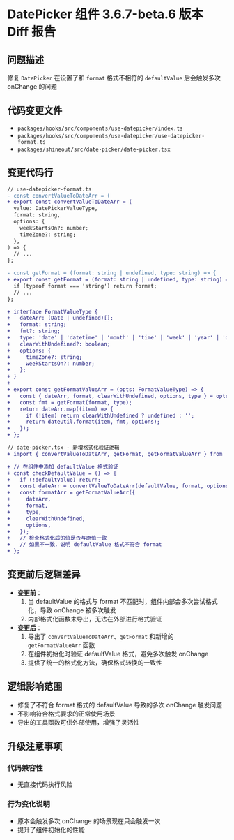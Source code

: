 # DatePicker 组件 3.6.7-beta.6 版本 Diff 报告

## 问题描述
修复 `DatePicker` 在设置了和 `format` 格式不相符的 `defaultValue` 后会触发多次 onChange 的问题

## 代码变更文件
- `packages/hooks/src/components/use-datepicker/index.ts`
- `packages/hooks/src/components/use-datepicker/use-datepicker-format.ts`
- `packages/shineout/src/date-picker/date-picker.tsx`

## 变更代码行
```diff
// use-datepicker-format.ts
- const convertValueToDateArr = (
+ export const convertValueToDateArr = (
  value: DatePickerValueType,
  format: string,
  options: {
    weekStartsOn?: number;
    timeZone?: string;
  },
) => {
  // ...
};

- const getFormat = (format: string | undefined, type: string) => {
+ export const getFormat = (format: string | undefined, type: string) => {
  if (typeof format === 'string') return format;
  // ...
};

+ interface FormatValueType {
+   dateArr: (Date | undefined)[];
+   format: string;
+   fmt?: string;
+   type: 'date' | 'datetime' | 'month' | 'time' | 'week' | 'year' | 'quarter';
+   clearWithUndefined?: boolean;
+   options: {
+     timeZone?: string;
+     weekStartsOn?: number;
+   };
+ }
+ 
+ export const getFormatValueArr = (opts: FormatValueType) => {
+   const { dateArr, format, clearWithUndefined, options, type } = opts;
+   const fmt = getFormat(format, type);
+   return dateArr.map((item) => {
+     if (!item) return clearWithUndefined ? undefined : '';
+     return dateUtil.format(item, fmt, options);
+   });
+ };

// date-picker.tsx - 新增格式化验证逻辑
+ import { convertValueToDateArr, getFormat, getFormatValueArr } from '@sheinx/hooks';

+ // 在组件中添加 defaultValue 格式验证
+ const checkDefaultValue = () => {
+   if (!defaultValue) return;
+   const dateArr = convertValueToDateArr(defaultValue, format, options);
+   const formatArr = getFormatValueArr({
+     dateArr,
+     format,
+     type,
+     clearWithUndefined,
+     options,
+   });
+   // 检查格式化后的值是否与原值一致
+   // 如果不一致，说明 defaultValue 格式不符合 format
+ };
```

## 变更前后逻辑差异
- **变更前**：
  1. 当 defaultValue 的格式与 format 不匹配时，组件内部会多次尝试格式化，导致 onChange 被多次触发
  2. 内部格式化函数未导出，无法在外部进行格式验证
- **变更后**：
  1. 导出了 `convertValueToDateArr`、`getFormat` 和新增的 `getFormatValueArr` 函数
  2. 在组件初始化时验证 defaultValue 格式，避免多次触发 onChange
  3. 提供了统一的格式化方法，确保格式转换的一致性

## 逻辑影响范围
- 修复了不符合 format 格式的 defaultValue 导致的多次 onChange 触发问题
- 不影响符合格式要求的正常使用场景
- 导出的工具函数可供外部使用，增强了灵活性

## 升级注意事项

### 代码兼容性
- 无直接代码执行风险

### 行为变化说明
- 原本会触发多次 onChange 的场景现在只会触发一次
- 提升了组件初始化的性能